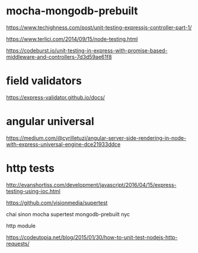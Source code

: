 # mocha-mongodb-prebuilt

https://www.techighness.com/post/unit-testing-expressjs-controller-part-1/

https://www.terlici.com/2014/09/15/node-testing.html

https://codeburst.io/unit-testing-in-express-with-promise-based-middleware-and-controllers-7d3d59ae61f8

# field validators

https://express-validator.github.io/docs/

# angular universal

https://medium.com/@cyrilletuzi/angular-server-side-rendering-in-node-with-express-universal-engine-dce21933ddce

# http tests

http://evanshortiss.com/development/javascript/2016/04/15/express-testing-using-ioc.html

https://github.com/visionmedia/supertest

chai
sinon
mocha
supertest
mongodb-prebuilt
nyc

http module

https://codeutopia.net/blog/2015/01/30/how-to-unit-test-nodejs-http-requests/